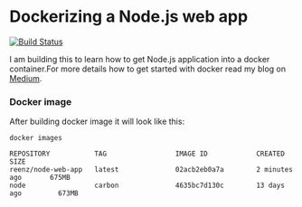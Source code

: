 # Dockerizing a Node.js web app

[![Build Status](https://travis-ci.org/reenz/Node-app-Docker.svg?branch=master)](https://travis-ci.org/reenz/Node-app-Docker)


I am building this to learn how to get Node.js application into a docker container.For more details how to get started with docker read my blog on [Medium](https://medium.com/@reenz/getting-started-with-docker-using-node-js-e58bf4e6e19e).

### Docker image

After building docker image it will look like this:

```
docker images

REPOSITORY           TAG                 IMAGE ID            CREATED             SIZE
reenz/node-web-app   latest              02acb2eb0a7a        2 minutes ago       675MB
node                 carbon              4635bc7d130c        13 days ago         673MB
```
